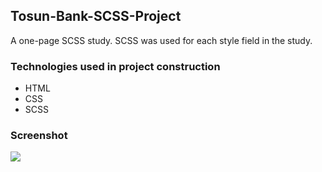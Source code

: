 <h2>Tosun-Bank-SCSS-Project</h2>

A one-page SCSS study.
SCSS was used for each style field in the study.

<h3>Technologies used in project construction</h3>

- HTML
- CSS
- SCSS

<h3>Screenshot</h3>

![](video.gif)

